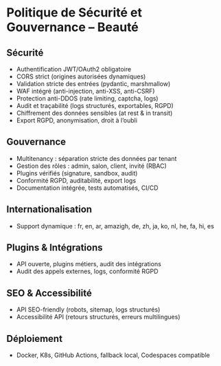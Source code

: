 # Politique de Sécurité et Gouvernance – Beauté

## Sécurité
- Authentification JWT/OAuth2 obligatoire
- CORS strict (origines autorisées dynamiques)
- Validation stricte des entrées (pydantic, marshmallow)
- WAF intégré (anti-injection, anti-XSS, anti-CSRF)
- Protection anti-DDOS (rate limiting, captcha, logs)
- Audit et traçabilité (logs structurés, exportables, RGPD)
- Chiffrement des données sensibles (at rest & in transit)
- Export RGPD, anonymisation, droit à l’oubli

## Gouvernance
- Multitenancy : séparation stricte des données par tenant
- Gestion des rôles : admin, salon, client, invité (RBAC)
- Plugins vérifiés (signature, sandbox, audit)
- Conformité RGPD, auditabilité, export logs
- Documentation intégrée, tests automatisés, CI/CD

## Internationalisation
- Support dynamique : fr, en, ar, amazigh, de, zh, ja, ko, nl, he, fa, hi, es

## Plugins & Intégrations
- API ouverte, plugins métiers, audit des intégrations
- Audit des appels externes, logs, conformité RGPD

## SEO & Accessibilité
- API SEO-friendly (robots, sitemap, logs structurés)
- Accessibilité API (retours structurés, erreurs multilingues)

## Déploiement
- Docker, K8s, GitHub Actions, fallback local, Codespaces compatible

